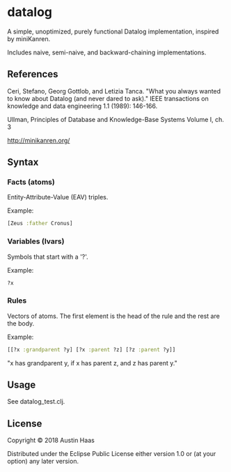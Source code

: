 # datalog

A simple, unoptimized, purely functional Datalog implementation, inspired by miniKanren.

Includes naive, semi-naive, and backward-chaining implementations.

## References

Ceri, Stefano, Georg Gottlob, and Letizia Tanca. "What you always wanted to know about Datalog (and never dared to ask)." IEEE transactions on knowledge and data engineering 1.1 (1989): 146-166.

Ullman, Principles of Database and Knowledge-Base Systems Volume I, ch. 3

http://minikanren.org/

## Syntax

### Facts (atoms)
Entity-Attribute-Value (EAV) triples.

Example:
```clojure
[Zeus :father Cronus]
```
### Variables (lvars)
Symbols that start with a '?'.

Example:
```clojure
?x
```

### Rules
Vectors of atoms. The first element is the head of the rule and the rest are the body.

Example:
```clojure
[[?x :grandparent ?y] [?x :parent ?z] [?z :parent ?y]]
```
"x has grandparent y, if x has parent z, and z has parent y."

## Usage

See datalog_test.clj.

## License

Copyright © 2018 Austin Haas

Distributed under the Eclipse Public License either version 1.0 or (at
your option) any later version.
